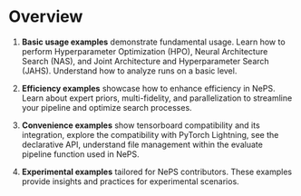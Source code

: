 # Overview

1. **Basic usage examples** demonstrate fundamental usage.
Learn how to perform Hyperparameter Optimization (HPO), Neural Architecture Search (NAS), and Joint Architecture and Hyperparameter Search (JAHS).
Understand how to analyze runs on a basic level.

2. **Efficiency examples** showcase how to enhance efficiency in NePS.
Learn about expert priors, multi-fidelity, and parallelization to streamline your pipeline and optimize search processes.

3. **Convenience examples** show tensorboard compatibility and its integration, explore the compatibility with PyTorch Lightning, see the declarative API, understand file management within the evaluate pipeline function used in NePS.

4. **Experimental examples** tailored for NePS contributors. These examples provide insights and practices for experimental scenarios.
